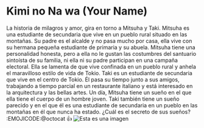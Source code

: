 # Kimi no Na wa (Your Name)
La historia de milagros y amor, gira en torno a Mitsuha y Taki. Mitsuha es una estudiante de secundaria que vive en un pueblo rural situado en las montañas. Su padre es el alcalde y no pasa mucho por casa, ella vive con su hermana pequeña estudiante de primaria y su abuela. Mitsuha tiene una personalidad honesta, pero a ella no le gustan las costumbres del santuario sintoísta de su familia, ni ella ni su padre participan en una campaña electoral. Ella se lamenta de que vive confinada en un pueblo rural y anhela el maravilloso estilo de vida de Tokio. Taki es un estudiante de secundaria que vive en el centro de Tokio. Él pasa su tiempo junto a sus amigos, trabajando a tiempo parcial en un restaurante italiano y está interesado en la arquitectura y las bellas artes. Un día, Mitsuha tiene un sueño en el que ella tiene el cuerpo de un hombre joven. Taki también tiene un sueño parecido y en el que él es una estudiante de secundaria en un pueblo en las montañas en él que nunca ha estado. ¿Cuál es el secreto de sus sueños? :EMOJICODE:@octocat :+1:
![Esta es una imagen](https://cl.buscafs.com/www.tomatazos.com/public/uploads/images/141214/141214_800x1184.jpg)



#
#
#
#
